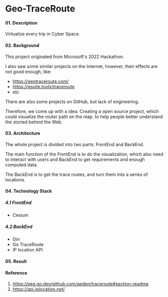 # Geo-TraceRoute

#### 01. Description

Virtualize every trip in Cyber Space.

#### 02. Background

This project originated from Microsoft's 2022 Hackathon.

I also saw some similar projects on the Internet, however,  their effects are not good enough, like:

- https://geotraceroute.com/
- https://gsuite.tools/traceroute
- etc

There are also some projects on GitHub, but lack of engineering.

Therefore, we come up with a idea. Creating a open source project, which could visualize the router path on the map, to help people better understand the storied behind the Web.

#### 03. Architecture

The whole project is divided into two parts: FrontEnd and BackEnd.

The main function of the FrontEnd is to do the visualization, which also need to interact with users and BackEnd to get requirements and enough computed data.

The BackEnd is to get the trace routes, and turn them into a series of locations.

#### 04. Technology Stack

##### 4.1 FrontEnd 

- Cesium

##### 4.2 BackEnd

- Gin
- Go TraceRoute
- IP location API

#### 05. Result



#### Reference

1. https://pkg.go.dev/github.com/aeden/traceroute#section-readme
2. https://api.iplocation.net/
